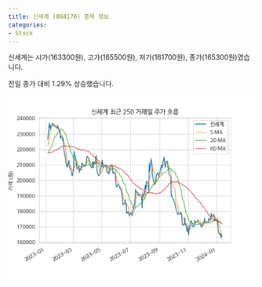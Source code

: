 ```yaml
---
title: 신세계 (004170) 종목 정보
categories:
- Stock
---
```


신세계는 시가(163300원), 고가(165500원), 저가(161700원), 종가(165300원)였습니다.

전일 종가 대비 1.29% 상승했습니다.

<!-- more -->

![004170](/assets/stock_images/004170.png)